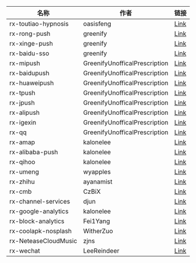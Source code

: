 | 名称 | 作者 | 链接 |
|---|---|---|
| rx-toutiao-hypnosis | oasisfeng | [Link](https://github.com/oasisfeng/rx-toutiao-hypnosis) |
| rx-rong-push | greenify | [Link](https://github.com/greenify/rx-rong-push) |
| rx-xinge-push | greenify | [Link](https://github.com/greenify/rx-xinge-push) |
| rx-baidu-sso | greenify | [Link](https://github.com/greenify/rx-baidu-sso) |
| rx-mipush | GreenifyUnofficalPrescription | [Link](https://github.com/GreenifyUnofficalPrescription/rx-mipush) |
| rx-baidupush | GreenifyUnofficalPrescription | [Link](https://github.com/GreenifyUnofficalPrescription/rx-baidupush) |
| rx-huaweipush | GreenifyUnofficalPrescription | [Link](https://github.com/GreenifyUnofficalPrescription/rx-huaweipush) |
| rx-tpush | GreenifyUnofficalPrescription | [Link](https://github.com/GreenifyUnofficalPrescription/rx-tpush) |
| rx-jpush | GreenifyUnofficalPrescription | [Link](https://github.com/GreenifyUnofficalPrescription/rx-jpush) |
| rx-alipush | GreenifyUnofficalPrescription | [Link](https://github.com/GreenifyUnofficalPrescription/rx-alipush) |
| rx-igexin | GreenifyUnofficalPrescription | [Link](https://github.com/GreenifyUnofficalPrescription/rx-igexin) |
| rx-qq | GreenifyUnofficalPrescription | [Link](https://github.com/GreenifyUnofficalPrescription/rx-qq) |
| rx-amap | kalonelee | [Link](https://github.com/kalonelee/rx-amap) |
| rx-alibaba-push | kalonelee | [Link](https://github.com/kalonelee/rx-alibaba-push) |
| rx-qihoo | kalonelee | [Link](https://github.com/kalonelee/rx-qihoo) |
| rx-umeng | wyapples | [Link](https://github.com/wyapples/rx-umeng) |
| rx-zhihu | ayanamist | [Link](https://github.com/ayanamist/rx-zhihu) |
| rx-cmb | CzBiX | [Link](https://github.com/CzBiX/rx-cmb) |
| rx-channel-services | djun | [Link](https://github.com/djun/rx-channel-services) |
| rx-google-analytics | kalonelee | [Link](https://github.com/kalonelee/rx-google-analytics) |
| rx-block-analytics | Fei1Yang | [Link](https://github.com/Fei1Yang/rx-block-analytics) |
| rx-coolapk-nosplash | WitherZuo | [Link](https://github.com/WitherZuo/rx-coolapk-nosplash) |
| rx-NeteaseCloudMusic | zjns | [Link](https://github.com/zjns/rx-NeteaseCloudMusic) |
| rx-wechat | LeeReindeer | [Link](https://github.com/LeeReindeer/rx-wechat) |
